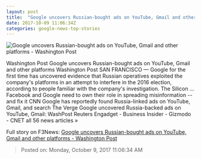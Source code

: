 ```yaml
---
layout: post
title:  "Google uncovers Russian-bought ads on YouTube, Gmail and other platforms - Washington Post"
date: 2017-10-09 11:06:34Z
categories: google-news-top-stories
---
```


![Google uncovers Russian-bought ads on YouTube, Gmail and other platforms - Washington Post](https://img.washingtonpost.com/rf/image_1484w/2010-2019/WashingtonPost/2017/07/17/Style/Images/AFP_QH2PE.jpg?t=20170517)

Washington Post Google uncovers Russian-bought ads on YouTube, Gmail and other platforms Washington Post SAN FRANCISCO — Google for the first time has uncovered evidence that Russian operatives exploited the company's platforms in an attempt to interfere in the 2016 election, according to people familiar with the company's investigation. The Silicon ... Facebook and Google need to own their role in spreading misinformation -- and fix it CNN Google has reportedly found Russia-linked ads on YouTube, Gmail, and search The Verge Google uncovered Russia-backed ads on YouTube, Gmail: WashPost Reuters Engadget - Business Insider - Gizmodo - CNET all 56 news articles »


Full story on F3News: [Google uncovers Russian-bought ads on YouTube, Gmail and other platforms - Washington Post](http://www.f3nws.com/n/sWrkyF)

> Posted on: Monday, October 9, 2017 11:06:34 AM
